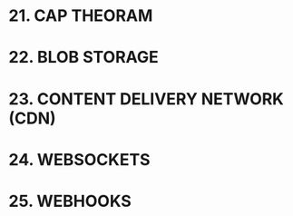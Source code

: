 # 21. CAP THEORAM
# 22. BLOB STORAGE
# 23. CONTENT DELIVERY NETWORK (CDN)
# 24. WEBSOCKETS
# 25. WEBHOOKS
